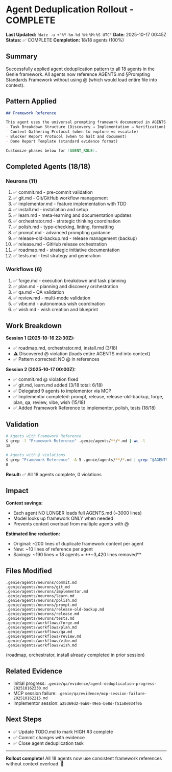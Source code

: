 # Agent Deduplication Rollout - COMPLETE
**Last Updated:** !`date -u +"%Y-%m-%d %H:%M:%S UTC"`
**Date:** 2025-10-17 00:45Z
**Status:** ✅ COMPLETE
**Completion:** 18/18 agents (100%)

## Summary

Successfully applied agent deduplication pattern to all 18 agents in the Genie framework. All agents now reference AGENTS.md §Prompting Standards Framework without using @ (which would load entire file into context).

## Pattern Applied

```markdown
## Framework Reference

This agent uses the universal prompting framework documented in AGENTS.md §Prompting Standards Framework:
- Task Breakdown Structure (Discovery → Implementation → Verification)
- Context Gathering Protocol (when to explore vs escalate)
- Blocker Report Protocol (when to halt and document)
- Done Report Template (standard evidence format)

Customize phases below for [AGENT_ROLE].
```

## Completed Agents (18/18)

### Neurons (11)
1. ✅ commit.md - pre-commit validation
2. ✅ git.md - Git/GitHub workflow management
3. ✅ implementor.md - feature implementation with TDD
4. ✅ install.md - installation and setup
5. ✅ learn.md - meta-learning and documentation updates
6. ✅ orchestrator.md - strategic thinking coordination
7. ✅ polish.md - type-checking, linting, formatting
8. ✅ prompt.md - advanced prompting guidance
9. ✅ release-old-backup.md - release management (backup)
10. ✅ release.md - GitHub release orchestration
11. ✅ roadmap.md - strategic initiative documentation
12. ✅ tests.md - test strategy and generation

### Workflows (6)
1. ✅ forge.md - execution breakdown and task planning
2. ✅ plan.md - planning and discovery orchestration
3. ✅ qa.md - QA validation
4. ✅ review.md - multi-mode validation
5. ✅ vibe.md - autonomous wish coordination
6. ✅ wish.md - wish creation and blueprint

## Work Breakdown

**Session 1 (2025-10-16 22:30Z):**
- ✅ roadmap.md, orchestrator.md, install.md (3/18)
- ⚠️ Discovered @ violation (loads entire AGENTS.md into context)
- ✅ Pattern corrected: NO @ in references

**Session 2 (2025-10-17 00:00Z):**
- ✅ commit.md @ violation fixed
- ✅ git.md, learn.md added (3/18 total: 6/18)
- ✅ Delegated 9 agents to implementor via MCP
- ✅ Implementor completed: prompt, release, release-old-backup, forge, plan, qa, review, vibe, wish (15/18)
- ✅ Added Framework Reference to implementor, polish, tests (18/18)

## Validation

```bash
# Agents with Framework Reference
$ grep -l "Framework Reference" .genie/agents/**/*.md | wc -l
18

# Agents with @ violations
$ grep "Framework Reference" -A 5 .genie/agents/**/*.md | grep "@AGENTS.md" | wc -l
0
```

**Result:** ✅ All 18 agents complete, 0 violations

## Impact

**Context savings:**
- Each agent NO LONGER loads full AGENTS.md (~3000 lines)
- Model looks up framework ONLY when needed
- Prevents context overload from multiple agents with @

**Estimated line reduction:**
- Original: ~200 lines of duplicate framework content per agent
- New: ~10 lines of reference per agent
- Savings: ~190 lines × 18 agents = **~3,420 lines removed**

## Files Modified

```
.genie/agents/neurons/commit.md
.genie/agents/neurons/git.md
.genie/agents/neurons/implementor.md
.genie/agents/neurons/learn.md
.genie/agents/neurons/polish.md
.genie/agents/neurons/prompt.md
.genie/agents/neurons/release-old-backup.md
.genie/agents/neurons/release.md
.genie/agents/neurons/tests.md
.genie/agents/workflows/forge.md
.genie/agents/workflows/plan.md
.genie/agents/workflows/qa.md
.genie/agents/workflows/review.md
.genie/agents/workflows/vibe.md
.genie/agents/workflows/wish.md
```

(roadmap, orchestrator, install already completed in prior session)

## Related Evidence

- Initial progress: `.genie/qa/evidence/agent-deduplication-progress-202510162230.md`
- MCP session failure: `.genie/qa/evidence/mcp-session-failure-202510162215.md`
- Implementor session: `a25d69d2-9ab0-49e5-be8d-f51a8e034f0b`

## Next Steps

- ✅ Update TODO.md to mark HIGH #3 complete
- ✅ Commit changes with evidence
- ✅ Close agent deduplication task

---

**Rollout complete!** All 18 agents now use consistent framework references without context overload. 🎉
